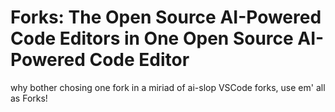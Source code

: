 # Forks: The Open Source AI-Powered Code Editors in One Open Source AI-Powered Code Editor

why bother chosing one fork in a miriad of ai-slop VSCode forks, use em' all as Forks!
